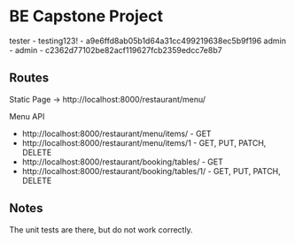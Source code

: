 # BE Capstone Project

tester - testing123! - a9e6ffd8ab05b1d64a31cc499219638ec5b9f196
admin - admin - c2362d77102be82acf119627fcb2359edcc7e8b7

## Routes

Static Page -> http://localhost:8000/restaurant/menu/

Menu API

- http://localhost:8000/restaurant/menu/items/ - GET
- http://localhost:8000/restaurant/menu/items/1 - GET, PUT, PATCH, DELETE
- http://localhost:8000/restaurant/booking/tables/ - GET
- http://localhost:8000/restaurant/booking/tables/1/ - GET, PUT, PATCH, DELETE

## Notes

The unit tests are there, but do not work correctly.
